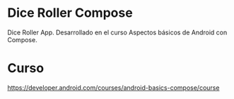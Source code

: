 # Dice Roller Compose
Dice Roller App. Desarrollado en el curso Aspectos básicos de Android con Compose.

# Curso
https://developer.android.com/courses/android-basics-compose/course
